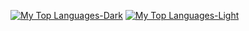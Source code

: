 
<!--
**ed789d0/ed789d0** is a ✨ _special_ ✨ repository because its `README.md` (this file) appears on your GitHub profile.

Here are some ideas to get you started:

- 🔭 I’m currently working on ...
- 🌱 I’m currently learning ...
- 👯 I’m looking to collaborate on ...
- 🤔 I’m looking for help with ...
- 💬 Ask me about ...
- 📫 How to reach me: ...
- 😄 Pronouns: ...
- ⚡ Fun fact: ...
-->

[![My Top Languages-Dark](https://github-readme-stats.vercel.app/api/top-langs/?username=bgv2&layout=compact&theme=merko#gh-dark-mode-only)](https://github.com/anuraghazra/github-readme-stats#gh-dark-mode-only)
[![My Top Languages-Light](https://github-readme-stats.vercel.app/api/top-langs/?username=bgv2&layout=compact&theme=default#gh-light-mode-only)](https://github.com/anuraghazra/github-readme-stats#gh-light-mode-only)
